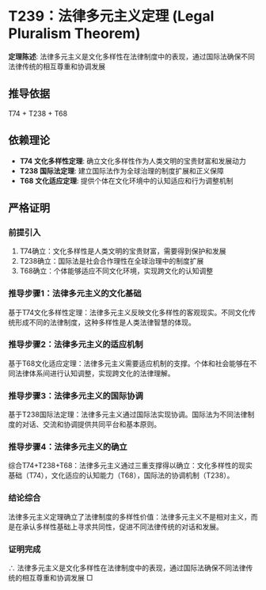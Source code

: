# T239：法律多元主义定理 (Legal Pluralism Theorem)

**定理陈述**: 法律多元主义是文化多样性在法律制度中的表现，通过国际法确保不同法律传统的相互尊重和协调发展

## 推导依据
T74 + T238 + T68

## 依赖理论
- **T74 文化多样性定理**: 确立文化多样性作为人类文明的宝贵财富和发展动力
- **T238 国际法定理**: 建立国际法作为全球治理的制度扩展和正义保障
- **T68 文化适应定理**: 提供个体在文化环境中的认知适应和行为调整机制

## 严格证明

### 前提引入
1. T74确立：文化多样性是人类文明的宝贵财富，需要得到保护和发展
2. T238确立：国际法是社会合作理性在全球治理中的制度扩展
3. T68确立：个体能够适应不同文化环境，实现跨文化的认知调整

### 推导步骤1：法律多元主义的文化基础
基于T74文化多样性定理：法律多元主义反映文化多样性的客观现实。不同文化传统形成不同的法律制度，这种多样性是人类法律智慧的体现。

### 推导步骤2：法律多元主义的适应机制
基于T68文化适应定理：法律多元主义需要适应机制的支撑。个体和社会能够在不同法律体系间进行认知调整，实现跨文化的法律理解。

### 推导步骤3：法律多元主义的国际协调
基于T238国际法定理：法律多元主义通过国际法实现协调。国际法为不同法律制度的对话、交流和协调提供共同平台和基本原则。

### 推导步骤4：法律多元主义的确立
综合T74+T238+T68：法律多元主义通过三重支撑得以确立：文化多样性的现实基础（T74），文化适应的认知能力（T68），国际法的协调机制（T238）。

### 结论综合
法律多元主义定理确立了法律制度的多样性价值：法律多元主义不是相对主义，而是在承认多样性基础上寻求共同性，促进不同法律传统的对话和发展。

### 证明完成
∴ 法律多元主义是文化多样性在法律制度中的表现，通过国际法确保不同法律传统的相互尊重和协调发展 □